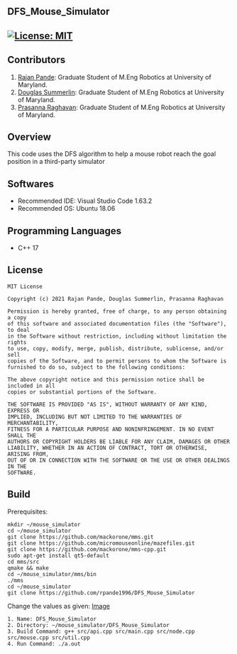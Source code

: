 ## DFS_Mouse_Simulator
[![License: MIT](https://img.shields.io/badge/License-MIT-green.svg)](https://opensource.org/licenses/MIT)
---

## Contributors

1) [Rajan Pande](https://github.com/rpande1996): 
Graduate Student of M.Eng Robotics at University of Maryland. 
2) [Douglas Summerlin](https://github.com/dsumm1001): 
Graduate Student of M.Eng Robotics at University of Maryland.
3) [Prasanna Raghavan](mailto:pthiruku@umd.edu): 
Graduate Student of M.Eng Robotics at University of Maryland.

## Overview

This code uses the DFS algorithm to help a mouse robot reach the goal position in a third-party simulator

## Softwares

* Recommended IDE: Visual Studio Code 1.63.2
* Recommended OS: Ubuntu 18.06

## Programming Languages

* C++ 17

## License 

```
MIT License

Copyright (c) 2021 Rajan Pande, Douglas Summerlin, Prasanna Raghavan

Permission is hereby granted, free of charge, to any person obtaining a copy
of this software and associated documentation files (the "Software"), to deal
in the Software without restriction, including without limitation the rights
to use, copy, modify, merge, publish, distribute, sublicense, and/or sell
copies of the Software, and to permit persons to whom the Software is
furnished to do so, subject to the following conditions:

The above copyright notice and this permission notice shall be included in all
copies or substantial portions of the Software.

THE SOFTWARE IS PROVIDED "AS IS", WITHOUT WARRANTY OF ANY KIND, EXPRESS OR
IMPLIED, INCLUDING BUT NOT LIMITED TO THE WARRANTIES OF MERCHANTABILITY,
FITNESS FOR A PARTICULAR PURPOSE AND NONINFRINGEMENT. IN NO EVENT SHALL THE
AUTHORS OR COPYRIGHT HOLDERS BE LIABLE FOR ANY CLAIM, DAMAGES OR OTHER
LIABILITY, WHETHER IN AN ACTION OF CONTRACT, TORT OR OTHERWISE, ARISING FROM,
OUT OF OR IN CONNECTION WITH THE SOFTWARE OR THE USE OR OTHER DEALINGS IN THE 
SOFTWARE.
```

## Build
Prerequisites:
```
mkdir ∼/mouse_simulator
cd ~/mouse_simulator
git clone https://github.com/mackorone/mms.git
git clone https://github.com/micromouseonline/mazefiles.git
git clone https://github.com/mackorone/mms-cpp.git
sudo apt-get install qt5-default
cd mms/src
qmake && make
cd ∼/mouse_simulator/mms/bin
./mms
cd ~/mouse_simulator
git clone https://github.com/rpande1996/DFS_Mouse_Simulator
```
Change the values as given:
[Image](https://github.com/rpande1996/DFS_Mouse_Simulator/blob/master/media/config-linux.png)
```
1. Name: DFS_Mouse_Simulator
2. Directory: ~/mouse_simulator/DFS_Mouse_Simulator
3. Build Command: g++ src/api.cpp src/main.cpp src/node.cpp src/mouse.cpp src/util.cpp
4. Run Command: ./a.out
```